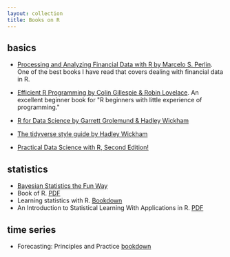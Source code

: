 ```yaml
---
layout: collection
title: Books on R
---
```


## basics

- [Processing and Analyzing Financial Data with R by Marcelo S. Perlin](https://www.msperlin.com/pafdR/).  One of the best books I have read that covers dealing with financial data in R.

- [Efficient R Programming by Colin Gillespie & Robin Lovelace](https://bookdown.org/csgillespie/efficientR/introduction.html#prerequisites).  An excellent beginner book for "R beginners with little experience of programming."

- [R for Data Science by Garrett Grolemund & Hadley Wickham](https://r4ds.had.co.nz/)

- [The tidyverse style guide by Hadley Wickham](https://style.tidyverse.org/)

- [Practical Data Science with R, Second Edition!](https://livebook.manning.com/book/practical-data-science-with-r-second-edition/welcome/v-6/)

## statistics
- [Bayesian Statistics the Fun Way](https://nostarch.com/learnbayes)
- Book of R. [PDF](https://web.itu.edu.tr/~tokerem/The_Book_of_R.pdf)
- Learning statistics with R.  [Bookdown](https://learningstatisticswithr.com/book/)
- An Introduction to Statistical Learning With Applications in R. [PDF](https://faculty.marshall.usc.edu/gareth-james/ISL/ISLR%20Seventh%20Printing.pdf)

## time series
- Forecasting: Principles and Practice [bookdown](https://otexts.com/fpp3/)
